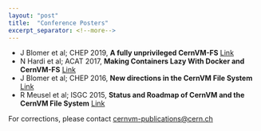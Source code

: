 ```yaml
---
layout: "post"
title:  "Conference Posters"
excerpt_separator: <!--more-->
---
```


- J Blomer et al; CHEP 2019, **A fully unprivileged CernVM-FS** [Link](https://indico.cern.ch/event/773049/contributions/3473849/)
- N Hardi et al; ACAT 2017, **Making Containers Lazy With Docker and CernVM-FS** [Link](https://indico.cern.ch/event/567550/contributions/2627182/)
- J Blomer et al; CHEP 2016, **New directions in the CernVM File System** [Link](https://indico.cern.ch/event/505613/contributions/2230961/attachments/1345342/2036679/Poster-v3-172.pdf)
- R Meusel et al; ISGC 2015, **Status and Roadmap of CernVM and the CernVM File System** [Link](http://indico3.twgrid.org/indico/getFile.py/access?contribId=52&sessionId=23&resId=0&materialId=poster&confId=593)


For corrections, please contact cernvm-publications@cern.ch

<!--more-->
